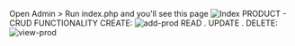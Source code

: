 Open Admin > Run index.php and you'll see this page
![Index](https://github.com/JamieSano/PHP-Project-MySql/assets/129720212/3546d261-caa0-4575-80be-f0c6ec7c7818)
PRODUCT - CRUD FUNCTIONALITY
CREATE:
![add-prod](https://github.com/JamieSano/PHP-Project-MySql/assets/129720212/d7c43b15-302e-4eb5-a3d0-33db5836bccd)
READ . UPDATE . DELETE:
![view-prod](https://github.com/JamieSano/PHP-Project-MySql/assets/129720212/0f3afa9b-95b6-4c59-9190-27a9d871eff9)



